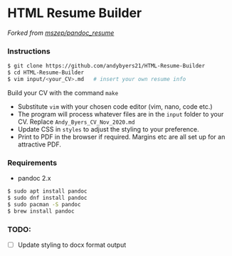 # HTML Resume Builder

_Forked from [mszep/pandoc_resume](https://github.com/mszep/pandoc_resume)_

### Instructions

```sh
$ git clone https://github.com/andybyers21/HTML-Resume-Builder
$ cd HTML-Resume-Builder
$ vim input/<your_CV>.md   # insert your own resume info
```

Build your CV with the command `make`

- Substitute `vim` with your chosen code editor (vim, nano, code etc.)
- The program will process whatever files are in the `input` folder to your CV. Replace `Andy_Byers_CV_Nov_2020.md`
- Update CSS in `styles` to adjust the styling to your preference.
- Print to PDF in the browser if required. Margins etc are all set up for an attractive PDF.

### Requirements

- pandoc 2.x

```sh
$ sudo apt install pandoc
$ sudo dnf install pandoc
$ sudo pacman -S pandoc
$ brew install pandoc
```

### TODO:

- [ ] Update styling to docx format output
